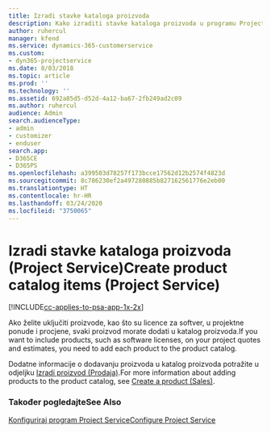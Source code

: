 ```yaml
---
title: Izradi stavke kataloga proizvoda
description: Kako izraditi stavke kataloga proizvoda u programu Project Service
author: ruhercul
manager: kfend
ms.service: dynamics-365-customerservice
ms.custom:
- dyn365-projectservice
ms.date: 8/03/2018
ms.topic: article
ms.prod: ''
ms.technology: ''
ms.assetid: 692a85d5-d52d-4a12-ba67-2fb249ad2c09
ms.author: ruhercul
audience: Admin
search.audienceType:
- admin
- customizer
- enduser
search.app:
- D365CE
- D365PS
ms.openlocfilehash: a399503d78257f173bcce17562d12b2574f4823d
ms.sourcegitcommit: 8c786230ef2a497280885b827162561776e2eb00
ms.translationtype: HT
ms.contentlocale: hr-HR
ms.lasthandoff: 03/24/2020
ms.locfileid: "3750065"
---
```

# <a name="create-product-catalog-items-project-service"></a><span data-ttu-id="e09de-103">Izradi stavke kataloga proizvoda (Project Service)</span><span class="sxs-lookup"><span data-stu-id="e09de-103">Create product catalog items (Project Service)</span></span>

[!INCLUDE[cc-applies-to-psa-app-1x-2x](../includes/cc-applies-to-psa-app-1x-2x.md)]

<span data-ttu-id="e09de-104">Ako želite uključiti proizvode, kao što su licence za softver, u projektne ponude i procjene, svaki proizvod morate dodati u katalog proizvoda.</span><span class="sxs-lookup"><span data-stu-id="e09de-104">If you want to include products, such as software licenses, on your project quotes and estimates, you need to add each product to the product catalog.</span></span>  
  
 <span data-ttu-id="e09de-105">Dodatne informacije o dodavanju proizvoda u katalog proizvoda potražite u odjeljku [Izradi proizvod (Prodaja)](../sales-enterprise/create-product-sales.md).</span><span class="sxs-lookup"><span data-stu-id="e09de-105">For more information about adding products to the product catalog, see [Create a product (Sales)](../sales-enterprise/create-product-sales.md).</span></span>  
  
### <a name="see-also"></a><span data-ttu-id="e09de-106">Također pogledajte</span><span class="sxs-lookup"><span data-stu-id="e09de-106">See Also</span></span>  
 [<span data-ttu-id="e09de-107">Konfiguriraj program Project Service</span><span class="sxs-lookup"><span data-stu-id="e09de-107">Configure Project Service</span></span>](../project-service/configure.md)
